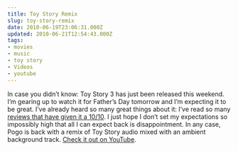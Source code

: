 ```yaml
---
title: Toy Story Remix
slug: toy-story-remix
date: 2010-06-19T23:06:31.000Z
updated: 2010-06-21T12:54:43.000Z
tags:
- movies
- music
- toy story
- Videos
- youtube
---
```


In case you didn’t know:  Toy Story 3 has just been released this weekend.  I’m gearing up to watch it for Father’s Day tomorrow and I’m expecting it to be great.  I’ve already heard so many great things about it: I’ve read so many <a href="http://www.rottentomatoes.com/m/toy_story_3/">reviews that have given it a 10/10</a>.  I just hope I don’t set my expectations so impossibly high that all I can expect back is disappointment.  In any case, Pogo is back with a remix of Toy Story audio mixed with an ambient background track.  <a href="http://www.youtube.com/watch?v=mbD5ke7xqww">Check it out on YouTube</a>.
